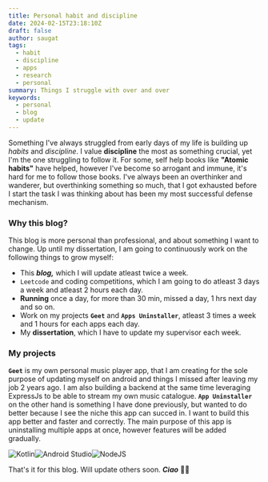 ```yaml
---
title: Personal habit and discipline
date: 2024-02-15T23:18:10Z
draft: false
author: saugat
tags:
  - habit
  - discipline
  - apps
  - research
  - personal
summary: Things I struggle with over and over
keywords:
  - personal
  - blog
  - update
---
```


Something I've always struggled from early days of my life is building up *habits* and *discipline*. I value **discipline** the most as something crucial, yet I'm the one struggling to follow it. For some, self help books like __"Atomic habits"__ have helped, however I've become so arrogant and immune, it's hard for me to follow those books. I've always been an overthinker and wanderer, but overthinking something so much, that I got exhausted before I start the task I was thinking about has been my most successful defense mechanism.  
### Why this blog?
This blog is more personal than professional, and about something I want to change. Up until my dissertation, I am going to continuously work on the following things to grow myself:
- This ***blog,*** which I will update atleast twice a week.
- `Leetcode` and coding competitions, which I am going to do atleast 3 days a week and atleast 2 hours each day.
- __Running__ once a day, for more than 30 min, missed a day, 1 hrs next day and so on.
- Work on my projects __`Geet`__ and __`Apps Uninstaller`__, atleast 3 times a week and 1 hours for each apps each day.
- My __dissertation__, which I have to update my supervisor each week.

### My projects
__`Geet`__ is my own personal music player app, that I am creating for the sole purpose of updating myself on android and things I missed after leaving my job 2 years ago. I am also building a backend at the same time leveraging ExpressJs to be able to stream my own music catalogue. 
__`App Uninstaller`__ on the other hand is something I have done previously, but wanted to do better because I see the niche this app can succed in. I want to build this app better and faster and correctly. The main purpose of this app is uninstalling multiple apps at once, however features will be added gradually.

![Kotlin](https://img.shields.io/badge/kotlin-%237F52FF.svg?style=for-the-badge&logo=kotlin&logoColor=white)![Android Studio](https://img.shields.io/badge/Android%20Studio-3DDC84.svg?style=for-the-badge&logo=android-studio&logoColor=white)![NodeJS](https://img.shields.io/badge/node.js-6DA55F?style=for-the-badge&logo=node.js&logoColor=white)

That's it for this blog. Will update others soon. ***Ciao*** ✌🏼 